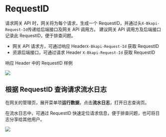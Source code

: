 # RequestID

请求网关 API 时，网关将为每个请求，生成一个 RequestID，并通过头`X-Bkapi-Request-Id`传递给后端接口及网关 API 调用方。
建议网关 API 调用方及后端接口记录此 RequestID，便于排查问题。
- 网关 API 请求方，可通过响应 Header`X-Bkapi-Request-Id` 获取 RequestID
- 资源后端接口，可通过请求 Header `X-Bkapi-Request-Id` 获取 RequestID

响应 Header 中的 RequestID 样例

![](../../assets/apigateway/reference/response-request-id-header.png)

## 根据 RequestID 查询请求流水日志

在网关的管理页，展开菜单项**运行数据**，点击**流水日志**，打开日志查询页。

在流水日志中，可通过 RequestID 快速定位请求信息，便于排查问题，也可将日志分享给其他用户。

![](../../assets/apigateway/reference/search-request-log-by-request-id.png)
